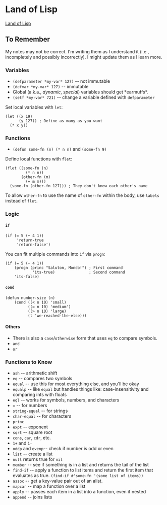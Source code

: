 # Land of Lisp

[Land of Lisp](http://landoflisp.com/)

## To Remember

My notes may not be correct. I'm writing them as I understand it (i.e., incompletely and possibly incorrectly). I might update them as I learn more.

### Variables

* `(defparameter *my-var* 127)` -- not immutable
* `(defvar *my-var* 127)` -- immutable
* Global (a.k.a., _dynamic_, _special_) variables should get \*earmuffs\*.
* `(setf *my-var* 721)` -- change a variable defined with `defparameter`

Set local variables with `let`:

    (let ((x 19)
          (y 127)) ; Define as many as you want
      (* x y))

### Functions

* `(defun some-fn (n) (* n n)` and `(some-fn 9)`

Define local functions with `flet`:

    (flet ((some-fn (n)
             (* n n))
           (other-fn (m)
             (+ m m)))
      (some-fn (other-fn 127))) ; They don't know each other's name

To allow `other-fn` to use the name of `other-fn` within the body, use `labels` instead of `flet`.

### Logic

#### `if`

    (if (= 5 (+ 4 1))
         'return-true
         'return-false')

You can fit multiple commands into `if` via `progn`:

    (if (= 5 (+ 4 1))
        (progn (princ "Saluton, Mondo!") ; First command
                'its-true)               ; Second command
        'its-false)

#### `cond`

    (defun number-size (n)
        (cond ((< n 10) 'small)
              ((= n 10) 'medium')
              ((> n 10) 'large)
              (t 'we-reached-the-else)))

#### Others

* There is also a `case`/`otherwise` form that uses `eq` to compare symbols.
* `and`
* `or`

### Functions to Know

* `ash` -- arithmetic shift
* `eq` -- compares two symbols
* `equal` -- use this for most everything else, and you'll be okay
* `equalp` -- like `equal` but handles things like: case-insensitivity and comparing ints with floats
* `eql` -- works for symbols, numbers, and characters
* `=` -- for numbers
* `string-equal` -- for strings
* `char-equal` -- for characters
* `princ`
* `expt` -- exponent
* `sqrt` -- square root
* `cons`, `car`, `cdr`, etc.
* `1+` and `1-`
* `oddp` and `evenp`-- check if number is odd or even
* `list` -- create a list
* `null` returns true for `nil`
* `member` -- see if something is in a list and returns the tail of the list
* `find-if` -- apply a function to list items and return the first item that evaluates as true. `(find-if #'some-fn '(some list of items))`
* `assoc` -- get a key-value pair out of an alist.
* `mapcar` -- map a function over a list
* `apply` -- passes each item in a list into a function, even if nested
* `append` -- joins lists

